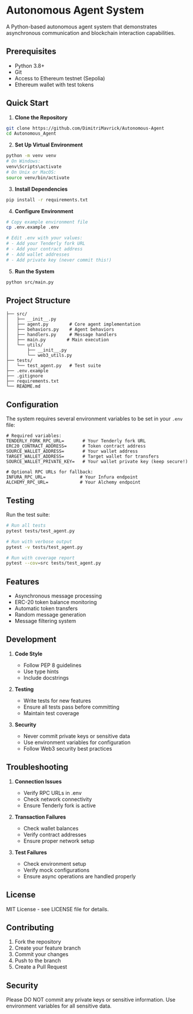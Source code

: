 # Autonomous Agent System

A Python-based autonomous agent system that demonstrates asynchronous communication and blockchain interaction capabilities.

## Prerequisites

- Python 3.8+
- Git
- Access to Ethereum testnet (Sepolia)
- Ethereum wallet with test tokens

## Quick Start

1. **Clone the Repository**
```bash
git clone https://github.com/DimitriMavrick/Autonomous-Agent
cd Autonomous_Agent
```

2. **Set Up Virtual Environment**
```bash
python -m venv venv
# On Windows:
venv\Scripts\activate
# On Unix or MacOS:
source venv/bin/activate
```

3. **Install Dependencies**
```bash
pip install -r requirements.txt
```

4. **Configure Environment**
```bash
# Copy example environment file
cp .env.example .env

# Edit .env with your values:
# - Add your Tenderly fork URL
# - Add your contract address
# - Add wallet addresses
# - Add private key (never commit this!)
```

5. **Run the System**
```bash
python src/main.py
```

## Project Structure
```
├── src/
│   ├── __init__.py
│   ├── agent.py        # Core agent implementation
│   ├── behaviors.py    # Agent behaviors
│   ├── handlers.py     # Message handlers
│   ├── main.py        # Main execution
│   └── utils/
│       ├── __init__.py
│       └── web3_utils.py
├── tests/
│   └── test_agent.py   # Test suite
├── .env.example
├── .gitignore
├── requirements.txt
└── README.md
```

## Configuration

The system requires several environment variables to be set in your `.env` file:

```env
# Required variables:
TENDERLY_FORK_RPC_URL=       # Your Tenderly fork URL
ERC20_CONTRACT_ADDRESS=      # Token contract address
SOURCE_WALLET_ADDRESS=       # Your wallet address
TARGET_WALLET_ADDRESS=       # Target wallet for transfers
SOURCE_WALLET_PRIVATE_KEY=   # Your wallet private key (keep secure!)

# Optional RPC URLs for fallback:
INFURA_RPC_URL=             # Your Infura endpoint
ALCHEMY_RPC_URL=            # Your Alchemy endpoint
```

## Testing

Run the test suite:
```bash
# Run all tests
pytest tests/test_agent.py

# Run with verbose output
pytest -v tests/test_agent.py

# Run with coverage report
pytest --cov=src tests/test_agent.py
```

## Features

- Asynchronous message processing
- ERC-20 token balance monitoring
- Automatic token transfers
- Random message generation
- Message filtering system

## Development

1. **Code Style**
   - Follow PEP 8 guidelines
   - Use type hints
   - Include docstrings

2. **Testing**
   - Write tests for new features
   - Ensure all tests pass before committing
   - Maintain test coverage

3. **Security**
   - Never commit private keys or sensitive data
   - Use environment variables for configuration
   - Follow Web3 security best practices

## Troubleshooting

1. **Connection Issues**
   - Verify RPC URLs in .env
   - Check network connectivity
   - Ensure Tenderly fork is active

2. **Transaction Failures**
   - Check wallet balances
   - Verify contract addresses
   - Ensure proper network setup

3. **Test Failures**
   - Check environment setup
   - Verify mock configurations
   - Ensure async operations are handled properly

## License

MIT License - see LICENSE file for details.

## Contributing

1. Fork the repository
2. Create your feature branch
3. Commit your changes
4. Push to the branch
5. Create a Pull Request

## Security

Please DO NOT commit any private keys or sensitive information. Use environment variables for all sensitive data.